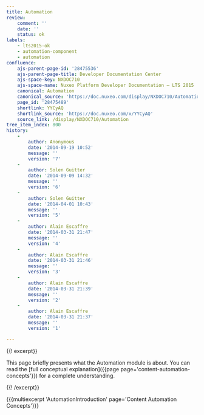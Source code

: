 ```yaml
---
title: Automation
review:
    comment: ''
    date: ''
    status: ok
labels:
    - lts2015-ok
    - automation-component
    - automation
confluence:
    ajs-parent-page-id: '28475536'
    ajs-parent-page-title: Developer Documentation Center
    ajs-space-key: NXDOC710
    ajs-space-name: Nuxeo Platform Developer Documentation — LTS 2015
    canonical: Automation
    canonical_source: 'https://doc.nuxeo.com/display/NXDOC710/Automation'
    page_id: '28475489'
    shortlink: YYCyAQ
    shortlink_source: 'https://doc.nuxeo.com/x/YYCyAQ'
    source_link: /display/NXDOC710/Automation
tree_item_index: 800
history:
    -
        author: Anonymous
        date: '2014-09-19 10:52'
        message: ''
        version: '7'
    -
        author: Solen Guitter
        date: '2014-09-09 14:32'
        message: ''
        version: '6'
    -
        author: Solen Guitter
        date: '2014-04-01 10:43'
        message: ''
        version: '5'
    -
        author: Alain Escaffre
        date: '2014-03-31 21:47'
        message: ''
        version: '4'
    -
        author: Alain Escaffre
        date: '2014-03-31 21:46'
        message: ''
        version: '3'
    -
        author: Alain Escaffre
        date: '2014-03-31 21:39'
        message: ''
        version: '2'
    -
        author: Alain Escaffre
        date: '2014-03-31 21:37'
        message: ''
        version: '1'

---
```

{{! excerpt}}

This page briefly presents what the Automation module is about. You can read the [full conceptual explanation]({{page page='content-automation-concepts'}})&nbsp;for a complete understanding.

{{! /excerpt}}

{{{multiexcerpt 'AutomationIntroduction' page='Content Automation Concepts'}}}

&nbsp;
